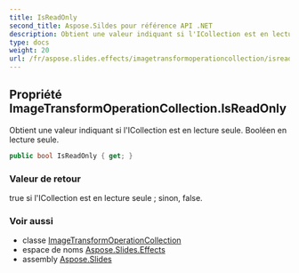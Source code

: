 ```yaml
---
title: IsReadOnly
second_title: Aspose.Sildes pour référence API .NET
description: Obtient une valeur indiquant si l'ICollection est en lecture seule. Booléen en lecture seule.
type: docs
weight: 20
url: /fr/aspose.slides.effects/imagetransformoperationcollection/isreadonly/
---
```


## Propriété ImageTransformOperationCollection.IsReadOnly

Obtient une valeur indiquant si l'ICollection est en lecture seule. Booléen en lecture seule.

```csharp
public bool IsReadOnly { get; }
```

### Valeur de retour

true si l'ICollection est en lecture seule ; sinon, false.

### Voir aussi

* classe [ImageTransformOperationCollection](../../imagetransformoperationcollection)
* espace de noms [Aspose.Slides.Effects](../../imagetransformoperationcollection)
* assembly [Aspose.Slides](../../../)

<!-- NE PAS MODIFIER : généré par xmldocmd pour Aspose.Slides.dll -->
